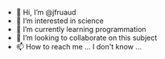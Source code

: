 - 👋 Hi, I’m @jfruaud
- 👀 I’m interested in science
- 🌱 I’m currently learning programmation
- 💞️ I’m looking to collaborate on this subject
- 📫 How to reach me ... I don't know ...



